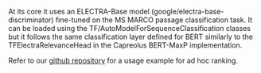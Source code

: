 At its core it uses an ELECTRA-Base model (google/electra-base-discriminator) fine-tuned on the MS MARCO passage classification task. It can be loaded using the TF/AutoModelForSequenceClassification classes but it follows the same classification layer defined for BERT similarly to the TFElectraRelevanceHead in the Capreolus BERT-MaxP implementation.

Refer to our [github repository](https://github.com/BOUALILILila/ExactMatchMarking) for a usage example for ad hoc ranking.